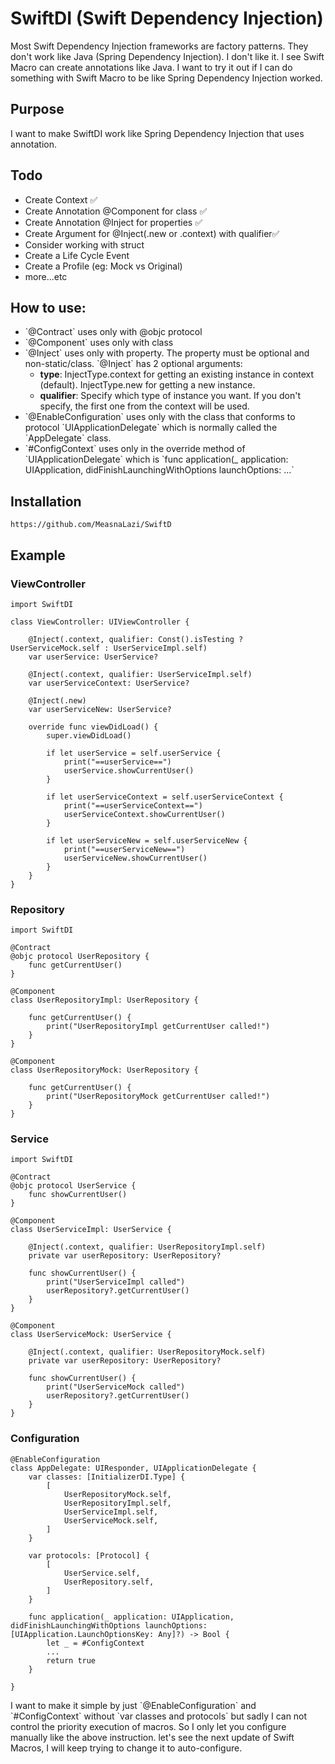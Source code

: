 <h1>SwiftDI (Swift Dependency Injection)</h1>

Most Swift Dependency Injection frameworks are factory patterns. They don't work like Java (Spring Dependency Injection). I don't like it. I see Swift Macro can create annotations like Java. 
I want to try it out if I can do something with Swift Macro to be like Spring Dependency Injection worked.

<h2>Purpose</h2>
I want to make SwiftDI work like Spring Dependency Injection that uses annotation.

<h2>Todo</h2>
<ul>
    <li>Create Context ✅</li>
    <li>Create Annotation @Component for class ✅</li>
    <li>Create Annotation @Inject for properties ✅</li>
    <li>Create Argument for @Inject(.new or .context) with qualifier✅</li>
    <li>Consider working with struct</li>
    <li>Create a Life Cycle Event</li>
    <li>Create a Profile (eg: Mock vs Original)</li>
    <li>more...etc</li>
</ul>

<h2>How to use:</h2>
<ul>
    <li>`@Contract` uses only with @objc protocol </li>
    <li>`@Component` uses only with class</li>
    <li>
        `@Inject` uses only with property. The property must be optional and non-static/class. `@Inject` has 2 optional arguments:
        <ul>
            <li>
            <b>type</b>: InjectType.context for getting an existing instance in context (default). InjectType.new for getting a new instance. 
            </li>
            <li>
            <b>qualifier</b>: Specify which type of instance you want. If you don't specify, the first one from the context will be used.  
            </li>
        </ul>
    </li>
    <li>
    `@EnableConfiguration` uses only with the class that conforms to protocol `UIApplicationDelegate` which is normally called the `AppDelegate` class.
    </li>
    <li>
    `#ConfigContext` uses only in the override method of `UIApplicationDelegate` which is `func application(_ application: UIApplication, didFinishLaunchingWithOptions launchOptions: ...`
    </li>
</ul>
<h2>Installation</h2>

```
https://github.com/MeasnaLazi/SwiftD
```
<h2>Example</h2>

<h3>ViewController</h3>

```
import SwiftDI

class ViewController: UIViewController {
    
    @Inject(.context, qualifier: Const().isTesting ? UserServiceMock.self : UserServiceImpl.self)
    var userService: UserService?
    
    @Inject(.context, qualifier: UserServiceImpl.self)
    var userServiceContext: UserService?
    
    @Inject(.new)
    var userServiceNew: UserService?

    override func viewDidLoad() {
        super.viewDidLoad()
        
        if let userService = self.userService {
            print("==userService==")
            userService.showCurrentUser()
        }
        
        if let userServiceContext = self.userServiceContext {
            print("==userServiceContext==")
            userServiceContext.showCurrentUser()
        }
        
        if let userServiceNew = self.userServiceNew {
            print("==userServiceNew==")
            userServiceNew.showCurrentUser()
        }
    }
}
```

<h3>Repository</h3>

```
import SwiftDI

@Contract
@objc protocol UserRepository {
    func getCurrentUser()
}

@Component
class UserRepositoryImpl: UserRepository {
    
    func getCurrentUser() {
        print("UserRepositoryImpl getCurrentUser called!")
    }
}

@Component
class UserRepositoryMock: UserRepository {
    
    func getCurrentUser() {
        print("UserRepositoryMock getCurrentUser called!")
    }
}
```

<h3>Service</h3>

```
import SwiftDI

@Contract
@objc protocol UserService {
    func showCurrentUser()
}

@Component
class UserServiceImpl: UserService {
    
    @Inject(.context, qualifier: UserRepositoryImpl.self)
    private var userRepository: UserRepository?
    
    func showCurrentUser() {
        print("UserServiceImpl called")
        userRepository?.getCurrentUser()
    }
}

@Component
class UserServiceMock: UserService {
    
    @Inject(.context, qualifier: UserRepositoryMock.self)
    private var userRepository: UserRepository?
    
    func showCurrentUser() {
        print("UserServiceMock called")
        userRepository?.getCurrentUser()
    }
}
```

<h3>Configuration</h3>

```
@EnableConfiguration
class AppDelegate: UIResponder, UIApplicationDelegate {
    var classes: [InitializerDI.Type] {
        [
            UserRepositoryMock.self,
            UserRepositoryImpl.self,
            UserServiceImpl.self,
            UserServiceMock.self,
        ]
    }
    
    var protocols: [Protocol] {
        [
            UserService.self,
            UserRepository.self,
        ]
    }
    
    func application(_ application: UIApplication, didFinishLaunchingWithOptions launchOptions: [UIApplication.LaunchOptionsKey: Any]?) -> Bool {
        let _ = #ConfigContext
        ...
        return true
    }

}
```
<p>I want to make it simple by just `@EnableConfiguration` and `#ConfigContext` without `var classes and protocols` but sadly I can not control the priority execution of macros. So I only let you configure manually like the above instruction. let's see the next update of Swift Macros, I will keep trying to change it to auto-configure. </p>

